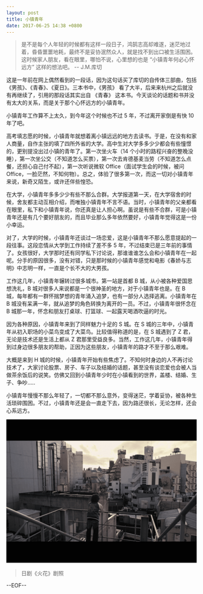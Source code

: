```yaml
---
layout: post
title: 小镇青年
date: 2017-06-25 14:38 +0800
---
```


> 是不是每个人年轻的时候都有这样一段日子，鸿鹄志高却难遂，迷茫地过着，昏昏噩噩地耗，最终不是妥协泯然众人，就是找不到出口被生活围困。这时候家人朋友，看在眼里，哪怕不说，心里想的也是 “小镇青年何必心怀远方” 这样的想法吧。 -- J.M.库切

这是一年前在网上偶然看到的一段话，因为这句话买了库切的自传体三部曲，包括 《男孩》、《青春》、《夏日》。三本书中，《男孩》 看了大半，后来来杭州之后就没有再继续了，引用的那段话其实出自 《青春》 这本书。今天谈论的话题和书并没有太大的关系，而是关于那个心怀远方的小镇青年。

小镇青年工作算不上太久，到今年这个时候也不过 5 年，不过离开家倒是有快 10 年了吧。

高考填志愿的时候，小镇青年就想着离小镇远远的地方去读书。于是，在没有和家人商量，自作主张的填了四所外省的大学。高中生对大学多多少少都会有些憧憬的，更别提没出过小镇的青年了。第一次坐火车（14 个小时的路程兴奋的整晚没睡），第一次坐公交（不知道怎么买票），第一次去肯德基麦当劳（不知道怎么点餐，还担心自己付不起），第一次听说微软 Office（面试学生会的时候，被问 Office，一脸茫然，不知何物）。总之，体验了很多第一次，而这一切对小镇青年来说，新奇又陌生，或许还伴些惶恐。

在大学，小镇青年多多少少有些不那么合群。大学报道第一天，在大学宿舍的时候，舍友都主动互相介绍，而唯独小镇青年不言不语。当时，小镇青年的父亲都看在眼里，私下和小镇青年说，你还真是让人担心啊。虽说是有些不合群，可是小镇青年还是有几个要好朋友的，而且毕业那么多年依然要好，小镇青年觉得这是一份小幸运。

对了，大学的时候，小镇青年还谈过一场恋爱，这是小镇青年不那么愿意提起的一段往事。这段恋情从大学到工作持续了差不多 5 年，不过结束已是三年前的事情了。女孩很好，大学那时还有同学私下讨论说，那谁谁谁怎么会和小镇青年在一起呢。分手的原因很多，没有对错，只是那时候的小镇青年感觉和电影《春娇与志明》中志明一样，一直是个长不大的大男孩。

工作这几年，小镇青年辗转过很多城市。第一站是首都 B 城，从小被各种爱国思想洗礼，B 城对很多人来说都是一个很神圣的地方，对于小镇青年也是。在 B 城，每年都有一群怀揣梦想的青年涌入追梦，也有一部分人选择逃离。小镇青年在 B 城没有呆满一年，就从追梦的角色转换为离开的一员。不过，小镇青年很怀念在 B 城那一年，怀念和朋友打桌球、打篮球、一起露天喝酒吹逼的时光。

因为各种原因，小镇青年来到了同样魅力十足的 S 城。在 S 城的三年中，小镇青年从初入职场的小菜鸟变成了大菜鸟。比较值得称道的是，在 S 城遇到了 Z 君，无论是技术还是生活上都从 Z 君那里受益良多。当然，工作这几年，小镇青年得到过身边很多朋友的帮助，正因为这些朋友，小镇青年的路才不至于那么艰难。

大概是来到 H 城的时候，小镇青年开始有些焦虑了。不知何时身边的人不再讨论技术了，大家讨论股票、房子、车子以及结婚的话题，甚至没有谈恋爱也会被人当做茶余饭后的说笑。仿佛又回到小镇青年少时在小镇看到的世界，盖楼、结婚、生子、争吵..... 

小镇青年慢慢不那么年轻了，一切都不那么意外，变得迷茫，学着妥协，被各种生活琐碎围困。不过，小镇青年还是会一直走下去，因为路还很长，无论怎样，还会心系远方。

![](images/sparks.png)

> 日剧《火花》剧照

--EOF--

